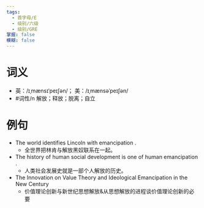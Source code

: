 ```yaml
---
tags:
  - 首字母/E
  - 级别/六级
  - 级别/GRE
掌握: false
模糊: false
---
```

# 词义
- 英：/ɪˌmænsɪˈpeɪʃən/； 美：/ɪˌmænsəˈpeɪʃən/
- #词性/n  解放；释放；脱离；自立
# 例句
- The world identifies Lincoln with emancipation .
	- 全世界把林肯与解放黑奴联系在一起。
- The history of human social development is one of human emancipation .
	- 人类社会发展史就是一部个人解放的历史。
- The Innovation on Value Theory and Ideological Emancipation in the New Century
	- 价值理论创新与新世纪思想解放&从思想解放的进程谈价值理论创新的必要
